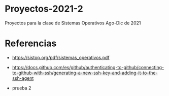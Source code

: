 # Proyectos-2021-2

Proyectos para la clase de Sistemas Operativos Ago-Dic de 2021

# Referencias
* https://sistop.org/pdf/sistemas_operativos.pdf
* https://docs.github.com/es/github/authenticating-to-github/connecting-to-github-with-ssh/generating-a-new-ssh-key-and-adding-it-to-the-ssh-agent

* prueba 2
